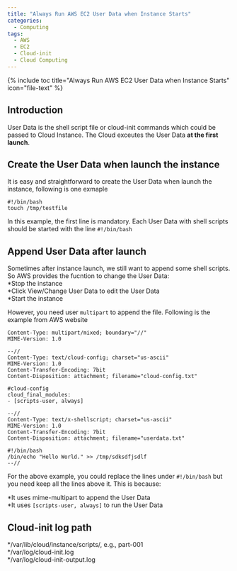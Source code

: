 ```yaml
---
title: "Always Run AWS EC2 User Data when Instance Starts"
categories:
  - Computing
tags:
  - AWS
  - EC2
  - Cloud-init
  - Cloud Computing
---
```


{% include toc title="Always Run AWS EC2 User Data when Instance Starts" icon="file-text" %}

## Introduction

User Data is the shell script file or cloud-init commands which could be passed to Cloud Instance. The Cloud exceutes the User Data **at the first launch**. 

## Create the User Data when launch the instance

It is easy and straightforward to create the User Data when launch the instance, following is one exmaple

```liquid
#!/bin/bash
touch /tmp/testfile
```

In this example, the first line is mandatory. Each User Data with shell scripts should be started with the line ```#!/bin/bash```

## Append User Data after launch

Sometimes after instance launch, we still want to append some shell scripts. So AWS provides the fucntion to change the User Data:  
*Stop the instance  
*Click View/Change User Data to edit the User Data  
*Start the instance  

However, you need user `multipart` to append the file. Following is the example from AWS website  
```liquid
Content-Type: multipart/mixed; boundary="//"
MIME-Version: 1.0

--//
Content-Type: text/cloud-config; charset="us-ascii"
MIME-Version: 1.0
Content-Transfer-Encoding: 7bit
Content-Disposition: attachment; filename="cloud-config.txt"

#cloud-config
cloud_final_modules:
- [scripts-user, always]

--//
Content-Type: text/x-shellscript; charset="us-ascii"
MIME-Version: 1.0
Content-Transfer-Encoding: 7bit
Content-Disposition: attachment; filename="userdata.txt"

#!/bin/bash
/bin/echo "Hello World." >> /tmp/sdksdfjsdlf
--//
```

For the above example, you could replace the lines under `#!/bin/bash` but you need keep all the lines above it. This is because:

*It uses mime-multipart to append the User Data  
*It uses `[scripts-user, always]` to run the User Data  

## Cloud-init log path

*/var/lib/cloud/instance/scripts/, e.g., part-001  
*/var/log/cloud-init.log  
*/var/log/cloud-init-output.log  

